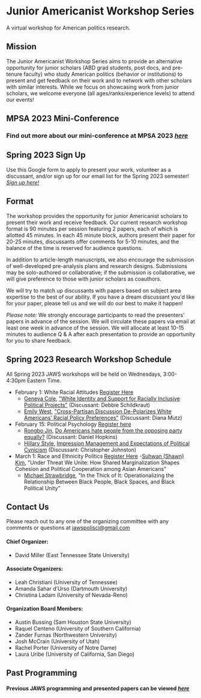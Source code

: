 # Junior Americanist Workshop Series
A virtual workshop for American politics research.

## Mission
The Junior Americanist Workshop Series aims to provide an alternative opportunity for junior scholars (ABD grad students, post docs, and pre-tenure faculty) who study American politics (behavior or institutions) to present and get feedback on their work and to network with other scholars with similar interests.  While we focus on showcasing work from junior scholars, we welcome everyone (all ages/ranks/experience levels) to attend our events!

## MPSA 2023 Mini-Conference 

### Find out more about our mini-conference at MPSA 2023 [*here*](/MPSACwC)

## Spring 2023 Sign Up
Use this Google form to apply to present your work, volunteer as a discussant, and/or sign up for our email list for the Spring 2023 semester! [*Sign up here!*](https://forms.gle/og5bzzg1m7h1KJfP8)

## Format
The workshop provides the opportunity for junior Americanist scholars to present their work and receive feedback.  Our current research workshop format is 90 minutes per session featuring 2 papers, each of which is allotted 45 minutes.  In each 45 minute block, authors present their paper for 20-25 minutes, discussants offer comments for 5-10 minutes, and the balance of the time is reserved for audience questions. 

In addition to article-length manuscripts, we also encourage the submission of well-developed pre-analysis plans and research designs.  Submissions may be solo-authored or collaborative; if the submission is collaborative, we will give preference to those with junior scholars as coauthors.

We will try to match up discussants with papers based on subject area expertise to the best of our ability.  If you have a dream discussant you'd like for your paper, please tell us and we will do our best to make it happen!

*Please note:* We strongly encourage participants to read the presenters' papers in advance of the session.  We will circulate these papers via email at least one week in advance of the session.  We will allocate at least 10-15 minutes to audience Q & A after each presentation to provide an opportunity for you to share feedback.

## Spring 2023 Research Workshop Schedule
All Spring 2023 JAWS workshops will be held on Wednesdays, 3:00-4:30pm Eastern Time.

- February 1: White Racial Attitudes [Register Here](https://etsu.zoom.us/meeting/register/tZMkc-mtpzwsHtTQKRMQH_Gp3YQ6t-5Vx63k)
	- [Geneva Cole](https://www.genevacole.com/), ["White Identity and Support for Racially Inclusive Political Projects"](https://drive.google.com/file/d/1msukWd95i0bZIeqUa2bqlMuqh3T9FpU0/view) (Discussant: Debbie Schildkraut)
	- [Emily West](https://emilywest.org/), ["Cross-Partisan Discussion De-Polarizes White Americans’ Racial Policy Preferences"](https://drive.google.com/file/d/1PKH1A3U6jkrJdyok2Kg2H7IRQArKOpvN/view) (Discussant: Diana Mutz)
- February 15: Political Psychology [Register here](https://etsu.zoom.us/meeting/register/tZElcOuopz0pGdzH5EOQDXtxhTfuUCNnokE1)
	- [Rongbo Jin](https://www.rongbojin.com/), [Do Americans hate people from the opposing party equally?]() (Discussant: Daniel Hopkins)
	- [Hillary Style](https://www.hillarystyle.com/), [Impression Management and Expectations of Political Cynicism](https://drive.google.com/file/d/1Iz2i-9P2mTdnFO5gJaE_D5V7ygueu-GZ/view) (Discussant: Christopher Johnston)
- March 1: Race and Ethnicity Politics [Register Here](https://etsu.zoom.us/meeting/register/tZIuf-qtrDwiG9W0YjYXtu0XuO5-JosCGe7d)
	-[Suhwan (Shawn) Kim](https://www.suhwanshawnkim.com/), "Under Threat We Unite: How Shared Marginalization Shapes Cohesion and Political Cooperation among Asian Americans"
	- [Michael Strawbridge](https://polisci.rutgers.edu/people/department-directory/details/1704-michaelstrawbridge), "In the Thick of It: Operationalizing the Relationship Between Black People, Black Spaces, and Black Political Unity"

## Contact Us
Please reach out to any one of the organizing committee with any comments or questions at [jawspolisci@gmail.com](mailto:jawspolisci@gmail.com)

#### Chief Organizer: 
- David Miller (East Tennessee State University)

#### Associate Organizers: 
- Leah Christiani (University of Tennessee)
- Amanda Sahar d’Urso (Dartmouth University)
- Christina Ladam (University of Nevada-Reno)

#### Organization Board Members:
- Austin Bussing (Sam Houston State University)
- Raquel Centeno (University of Southern California)
- Zander Furnas (Northwestern University)
- Josh McCrain (University of Utah)
- Rachel Porter (University of Notre Dame)
- Laura Uribe (University of California, San Diego) 
 

## Past Programming 

#### Previous JAWS programming and presented papers can be viewed [*here*](/previous)



